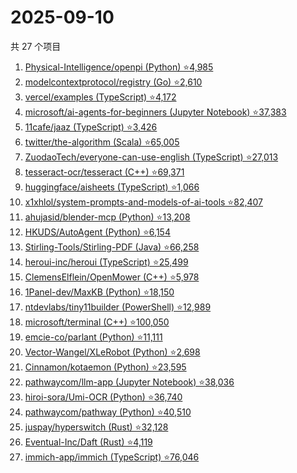 # 2025-09-10

共 27 个项目

<!-- BEGIN GITHUB -->
<!-- 最后更新时间 2025-09-10 23:09:15 +0800 -->
1. [Physical-Intelligence/openpi (Python) ⭐4,985](https://github.com/Physical-Intelligence/openpi)
1. [modelcontextprotocol/registry (Go) ⭐2,610](https://github.com/modelcontextprotocol/registry)
1. [vercel/examples (TypeScript) ⭐4,172](https://github.com/vercel/examples)
1. [microsoft/ai-agents-for-beginners (Jupyter Notebook) ⭐37,383](https://github.com/microsoft/ai-agents-for-beginners)
1. [11cafe/jaaz (TypeScript) ⭐3,426](https://github.com/11cafe/jaaz)
1. [twitter/the-algorithm (Scala) ⭐65,005](https://github.com/twitter/the-algorithm)
1. [ZuodaoTech/everyone-can-use-english (TypeScript) ⭐27,013](https://github.com/ZuodaoTech/everyone-can-use-english)
1. [tesseract-ocr/tesseract (C++) ⭐69,371](https://github.com/tesseract-ocr/tesseract)
1. [huggingface/aisheets (TypeScript) ⭐1,066](https://github.com/huggingface/aisheets)
1. [x1xhlol/system-prompts-and-models-of-ai-tools ⭐82,407](https://github.com/x1xhlol/system-prompts-and-models-of-ai-tools)
1. [ahujasid/blender-mcp (Python) ⭐13,208](https://github.com/ahujasid/blender-mcp)
1. [HKUDS/AutoAgent (Python) ⭐6,154](https://github.com/HKUDS/AutoAgent)
1. [Stirling-Tools/Stirling-PDF (Java) ⭐66,258](https://github.com/Stirling-Tools/Stirling-PDF)
1. [heroui-inc/heroui (TypeScript) ⭐25,499](https://github.com/heroui-inc/heroui)
1. [ClemensElflein/OpenMower (C++) ⭐5,978](https://github.com/ClemensElflein/OpenMower)
1. [1Panel-dev/MaxKB (Python) ⭐18,150](https://github.com/1Panel-dev/MaxKB)
1. [ntdevlabs/tiny11builder (PowerShell) ⭐12,989](https://github.com/ntdevlabs/tiny11builder)
1. [microsoft/terminal (C++) ⭐100,050](https://github.com/microsoft/terminal)
1. [emcie-co/parlant (Python) ⭐11,111](https://github.com/emcie-co/parlant)
1. [Vector-Wangel/XLeRobot (Python) ⭐2,698](https://github.com/Vector-Wangel/XLeRobot)
1. [Cinnamon/kotaemon (Python) ⭐23,595](https://github.com/Cinnamon/kotaemon)
1. [pathwaycom/llm-app (Jupyter Notebook) ⭐38,036](https://github.com/pathwaycom/llm-app)
1. [hiroi-sora/Umi-OCR (Python) ⭐36,740](https://github.com/hiroi-sora/Umi-OCR)
1. [pathwaycom/pathway (Python) ⭐40,510](https://github.com/pathwaycom/pathway)
1. [juspay/hyperswitch (Rust) ⭐32,128](https://github.com/juspay/hyperswitch)
1. [Eventual-Inc/Daft (Rust) ⭐4,119](https://github.com/Eventual-Inc/Daft)
1. [immich-app/immich (TypeScript) ⭐76,046](https://github.com/immich-app/immich)
<!-- END GITHUB -->